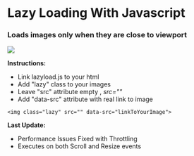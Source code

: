 # Lazy Loading With Javascript

### Loads images only when they are close to viewport ###

![](https://media.giphy.com/media/459bOpyy6lAH2pn1Pm/giphy.gif)

__Instructions:__
* Link lazyload.js to your html
* Add "lazy" class to your images
* Leave "src" attribute empty , *src=""*
* Add "data-src" attribute with real link to image


```
<img class="lazy" src="" data-src="linkToYourImage">
```


__Last Update:__
- Performance Issues Fixed with Throttling
- Executes on both Scroll and Resize events
